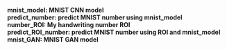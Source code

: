 **mnist_model: MNIST CNN model**    
**predict_number: predict MNIST number using mnist_model**  
**number_ROI: My handwriting number ROI**  
**predict_ROI_number: predict MNIST number using ROI and mnist_model**    
**mnist_GAN: MNIST GAN model**    
